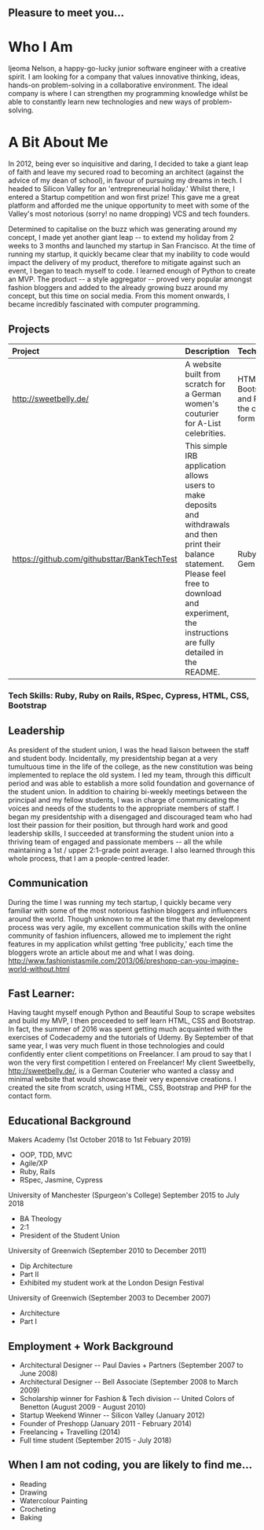 ## Pleasure to meet you...

# Who I Am

Ijeoma Nelson, a happy-go-lucky junior software engineer with a creative spirit. I am looking for a company that values innovative thinking, ideas, hands-on problem-solving in a collaborative environment. The ideal company is where I can strengthen my programming knowledge whilst be able to constantly learn new technologies and new ways of problem-solving.

# A Bit About Me

In 2012, being ever so inquisitive and daring, I decided to take a giant leap of faith and leave my secured road to becoming an architect (against the advice of my dean of school), in favour of pursuing my dreams in tech. I headed to Silicon Valley for an 'entrepreneurial holiday.' Whilst there, I entered a Startup competition and won first prize! This gave me a great platform and afforded me the unique opportunity to meet with some of the Valley's most notorious (sorry! no name dropping) VCS and tech founders.

Determined to capitalise on the buzz which was generating around my concept, I made yet another giant leap -- to extend my holiday from 2 weeks to 3 months and launched my startup in San Francisco. At the time of running my startup, it quickly became clear that my inability to code would impact the delivery of my product, therefore to mitigate against such an event, I began to teach myself to code. I learned enough of Python to create an MVP. The product -- a style aggregator -- proved very popular amongst fashion bloggers and added to the already growing buzz around my concept, but this time on social media. From this moment onwards, I became incredibly fascinated with computer programming.


## Projects

| Project | Description | Technologies |
| :---         |     :---      |          :--- |
| http://sweetbelly.de/   | A website built from scratch for a German women's couturier for A-List celebrities.     | HTML, CSS, Bootstrap and PHP for the contact form    |
| https://github.com/githubsttar/BankTechTest     | This simple IRB application allows users to make deposits and withdrawals and then print their balance statement. Please feel free to download and experiment, the instructions are fully detailed in the README.      | Ruby, Pry Gem    |


### Tech Skills: Ruby, Ruby on Rails, RSpec, Cypress, HTML, CSS, Bootstrap


## Leadership
As president of the student union, I was the head liaison between the staff and student body. Incidentally, my presidentship began at a very tumultuous time in the life of the college, as the new constitution was being implemented to replace the old system. I led my team, through this difficult period and was able to establish a more solid foundation and governance of the student union. In addition to chairing bi-weekly meetings between the principal and my fellow students, I was in charge of communicating the voices and needs of the students to the appropriate members of staff. I began my presidentship with a disengaged and discouraged team who had lost their passion for their position, but through hard work and good leadership skills, I succeeded at transforming the student union into a thriving team of engaged and passionate members -- all the while maintaining a 1st / upper 2:1-grade point average. I also learned through this whole process, that I am a people-centred leader.

## Communication
During the time I was running my tech startup, I quickly became very familiar with some of the most notorious fashion bloggers and influencers around the world. Though unknown to me at the time that my development process was very agile, my excellent communication skills with the online community of fashion influencers, allowed me to implement the right features in my application whilst getting 'free publicity,' each time the bloggers wrote an article about me and what I was doing. http://www.fashionistasmile.com/2013/06/preshopp-can-you-imagine-world-without.html

## Fast Learner:
Having taught myself enough Python and Beautiful Soup to scrape websites and build my MVP, I then proceeded to self learn HTML, CSS and Bootstrap. In fact, the summer of 2016 was spent getting much acquainted with the exercises of Codecademy and the tutorials of Udemy. By September of that same year, I was very much fluent in those technologies and could confidently enter client competitions on Freelancer. I am proud to say that I won the very first competition I entered on Freelancer! My client Sweetbelly, http://sweetbelly.de/, is a German Couterier who wanted a classy and minimal website that would showcase their very expensive creations. I created the site from scratch, using HTML, CSS, Bootstrap and PHP for the contact form.

## Educational Background

Makers Academy (1st October 2018 to 1st Febuary 2019)

- OOP, TDD, MVC
- Agile/XP
- Ruby, Rails
- RSpec, Jasmine, Cypress

University of Manchester (Spurgeon's College) September 2015 to July 2018

* BA Theology
* 2:1
* President of the Student Union

University of Greenwich (September 2010 to December 2011)

* Dip Architecture
* Part II
* Exhibited my student work at the London Design Festival

University of Greenwich (September 2003 to December 2007)

* Architecture
* Part I

## Employment + Work Background

* Architectural Designer -- Paul Davies + Partners (September 2007 to June 2008)
* Architectural Designer -- Bell Associate (September 2008 to March 2009)   
* Scholarship winner for Fashion & Tech division -- United Colors of Benetton (August 2009 - August 2010)
* Startup Weekend Winner -- Silicon Valley (January 2012)
* Founder of Preshopp (January 2011 - February 2014)
* Freelancing + Travelling (2014)
* Full time student (September 2015 - July 2018)

## When I am not coding, you are likely to find me...

* Reading
* Drawing
* Watercolour Painting
* Crocheting
* Baking
